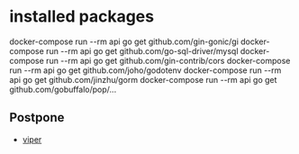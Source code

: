 # installed packages

docker-compose run --rm api go get github.com/gin-gonic/gi
docker-compose run --rm api go get github.com/go-sql-driver/mysql
docker-compose run --rm api go get github.com/gin-contrib/cors
docker-compose run --rm api go get github.com/joho/godotenv
docker-compose run --rm api go get github.com/jinzhu/gorm
docker-compose run --rm api go get github.com/gobuffalo/pop/...

## Postpone

- [viper](https://github.com/spf13/viper)
